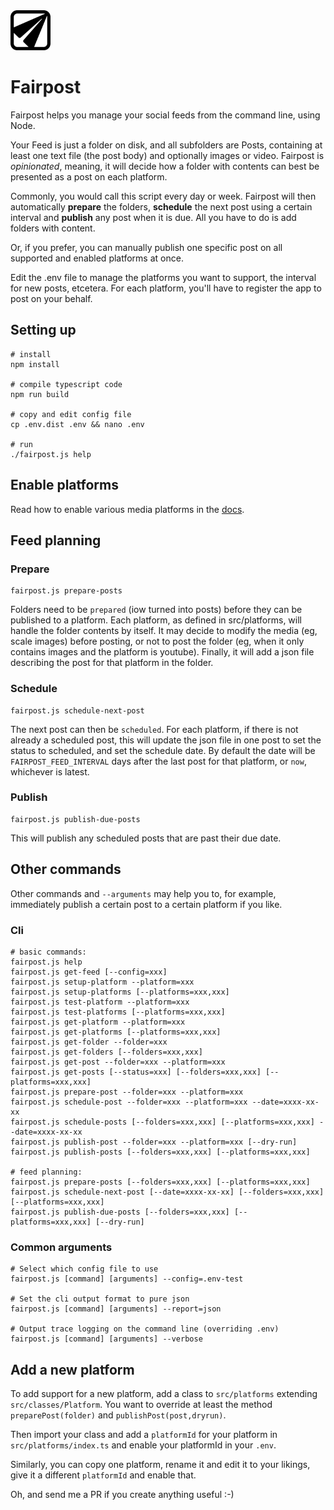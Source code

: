 
<img src="https://github.com/commonpike/fairpost/raw/main/public/fairpost-icon.png" width="64" height="64">

# Fairpost

Fairpost helps you manage your social
feeds from the command line, using Node.

Your Feed is just a folder on disk, and all subfolders are Posts, 
containing at least one text file (the post body) and 
optionally images or video. 
Fairpost is *opinionated*, meaning, it will decide
how a folder with contents can best be presented
as a post on each platform. 

Commonly, you would call this script every day or week. 
Fairpost will then automatically **prepare** the folders,
**schedule** the next post using a certain interval and 
**publish** any post when it is due. All you have to do is 
add folders with content.

Or, if you prefer, you can manually publish one
specific post on all supported and enabled 
platforms at once.

Edit the .env file to manage the platforms
you want to support, the interval for new posts,
etcetera. For each platform, you'll have to 
register the app to post on your behalf.

## Setting up 
```
# install
npm install

# compile typescript code
npm run build

# copy and edit config file
cp .env.dist .env && nano .env

# run
./fairpost.js help
```
 
## Enable platforms

Read how to enable various media platforms in the [docs](docs).


## Feed planning
### Prepare
```
fairpost.js prepare-posts
```
Folders need to be `prepared` (iow turned into posts)
before they can be published to a platform. 
Each platform, as defined in src/platforms, will 
handle the folder contents by itself. It may
decide to modify the media (eg, scale images) 
before posting, or not to post the folder (eg, 
when it only contains images and the platform 
is youtube). Finally, it will add a json file
describing the post for that platform in the 
folder.

### Schedule
```
fairpost.js schedule-next-post
```
The next post can then be `scheduled`. For each platform,
if there is not already a scheduled post, this will update
the json file in one post to set the status to scheduled, 
and set the schedule date. 
By default the date will be `FAIRPOST_FEED_INTERVAL` days 
after the last post for that platform, or `now`, whichever 
is latest.

### Publish
```
fairpost.js publish-due-posts
```
This will publish any scheduled posts that are past their due date.


## Other commands

Other commands and `--arguments`
may help you to, for example, immediately publish
a certain post to a certain platform if you like.





### Cli

```
# basic commands:
fairpost.js help
fairpost.js get-feed [--config=xxx]
fairpost.js setup-platform --platform=xxx
fairpost.js setup-platforms [--platforms=xxx,xxx]
fairpost.js test-platform --platform=xxx
fairpost.js test-platforms [--platforms=xxx,xxx]
fairpost.js get-platform --platform=xxx
fairpost.js get-platforms [--platforms=xxx,xxx]
fairpost.js get-folder --folder=xxx
fairpost.js get-folders [--folders=xxx,xxx]
fairpost.js get-post --folder=xxx --platform=xxx
fairpost.js get-posts [--status=xxx] [--folders=xxx,xxx] [--platforms=xxx,xxx] 
fairpost.js prepare-post --folder=xxx --platform=xxx
fairpost.js schedule-post --folder=xxx --platform=xxx --date=xxxx-xx-xx 
fairpost.js schedule-posts [--folders=xxx,xxx] [--platforms=xxx,xxx] --date=xxxx-xx-xx
fairpost.js publish-post --folder=xxx --platform=xxx [--dry-run]
fairpost.js publish-posts [--folders=xxx,xxx] [--platforms=xxx,xxx]

# feed planning:
fairpost.js prepare-posts [--folders=xxx,xxx] [--platforms=xxx,xxx]
fairpost.js schedule-next-post [--date=xxxx-xx-xx] [--folders=xxx,xxx] [--platforms=xxx,xxx] 
fairpost.js publish-due-posts [--folders=xxx,xxx] [--platforms=xxx,xxx] [--dry-run]
```

### Common arguments 

```
# Select which config file to use
fairpost.js [command] [arguments] --config=.env-test

# Set the cli output format to pure json
fairpost.js [command] [arguments] --report=json

# Output trace logging on the command line (overriding .env)
fairpost.js [command] [arguments] --verbose

```


## Add a new platform

To add support for a new platform, add a class to `src/platforms`
extending `src/classes/Platform`. You want to override at least the
method `preparePost(folder)` and  `publishPost(post,dryrun)`.

Then import your class and add a `platformId` for your platform 
in `src/platforms/index.ts` and enable your platformId in your `.env`.

Similarly, you can copy one platform, rename it and edit it to your
likings, give it a different `platformId` and enable that.

Oh, and send me a PR if you create anything useful :-) 






